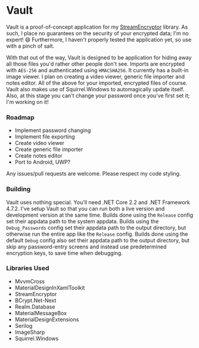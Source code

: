 # Vault
Vault is a proof-of-concept application for my [StreamEncryptor](https://github.com/carlst99/StreamEncryptor) library. As such, I place no guarantees on the security of your encrypted data; I'm no expert! :smile:
Furthermore, I haven't properly tested the application yet, so use with a pinch of salt.

With that out of the way, Vault is designed to be application for hiding away all those files you'd rather other people don't see.
Imports are encrypted with `AES-256` and authenticated using `HMACSHA256`.
It currently has a built-in image viewer. I plan on creating a video viewer, generic file importer and notes editor. All of the above for your imported, encrypted files of course. Vault also makes use of Squirrel.Windows to automagically update itself.
Also, at this stage you can't change your password once you've first set it; I'm working on it!

### Roadmap
- Implement password changing
- Implement file exporting
- Create video viewer
- Create generic file importer
- Create notes editor
- Port to Android, UWP?

Any issues/pull requests are welcome. Please respect my code styling.

### Building
Vault uses nothing special. You'll need .NET Core 2.2 and .NET Framework 4.7.2. I've setup Vault so that you can run both a live version and development version at the same time. Builds done using the `Release` config set their appdata path to the system appdata. Builds  using the `Debug_Passwords` config set their appdata path to the output directory, but otherwise run the entire app like the `Release` config. Builds done using the default `Debug` config also set their appdata path to the output directory, but skip any password-entry screens and instead use predetermined encryption keys, to save time when debugging.

### Libraries Used
- MvvmCross
- MaterialDesignInXamlToolkit
- StreamEncryptor
- BCrypt.Net-Next
- Realm.Database
- MaterialMessageBox
- MaterialDesignExtensions
- Serilog
- ImageSharp
- Squirrel.Windows
